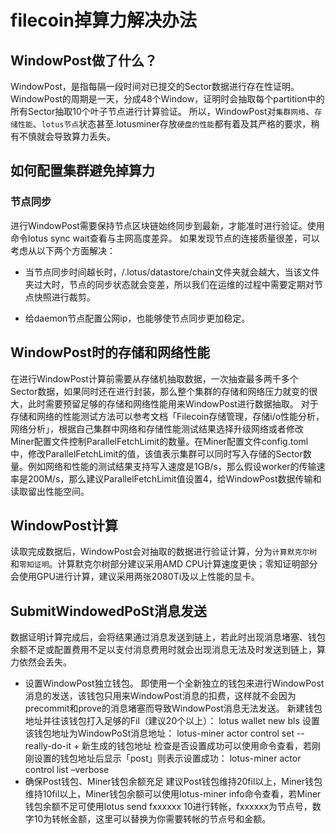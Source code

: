 # filecoin掉算力解决办法

## WindowPost做了什么？

WindowPost，是指每隔一段时间对已提交的Sector数据进行存在性证明。WindowPost的周期是一天，分成48个Window，证明时会抽取每个partition中的所有Sector抽取10个叶子节点进行计算验证。 所以，WindowPost对`集群网络`、`存储性能`、`lotus节点`状态甚至.lotusminer存放`硬盘的性能`都有着及其严格的要求，稍有不慎就会导致算力丢失。

## 如何配置集群避免掉算力

### 节点同步

进行WindowPost需要保持节点区块链始终同步到最新，才能准时进行验证。使用命令lotus sync wait查看与主网高度差异。 如果发现节点的连接质量很差，可以考虑从以下两个方面解决：

* 当节点同步时间越长时，/.lotus/datastore/chain文件夹就会越大，当该文件夹过大时，节点的同步状态就会变差，所以我们在运维的过程中需要定期对节点快照进行裁剪。

* 给daemon节点配置公网ip，也能够使节点同步更加稳定。

## WindowPost时的存储和网络性能

在进行WindowPost计算前需要从存储机抽取数据，一次抽查最多两千多个Sector数据，如果同时还在进行封装，那么整个集群的存储和网络压力就变的很大，此时需要预留足够的存储和网络性能用来WindowPost进行数据抽取。 对于存储和网络的性能测试方法可以参考文档「Filecoin存储管理，存储i/o性能分析，网络分析」，根据自己集群中网络和存储性能测试结果选择升级网络或者修改Miner配置文件控制ParallelFetchLimit的数量。在Miner配置文件config.toml中，修改ParallelFetchLimit的值，该值表示集群可以同时写入存储的Sector数量。例如网络和性能的测试结果支持写入速度是1GB/s，那么假设worker的传输速率是200M/s，那么建议ParallelFetchLimit值设置4，给WindowPost数据传输和读取留出性能空间。

## WindowPost计算

读取完成数据后，WindowPost会对抽取的数据进行验证计算，分为`计算默克尔树`和`零知证明`。计算默克尔树部分建议采用AMD CPU计算速度更快；零知证明部分会使用GPU进行计算，建议采用两张2080Ti及以上性能的显卡。

## SubmitWindowedPoSt消息发送

数据证明计算完成后，会将结果通过消息发送到链上，若此时出现消息堵塞、钱包余额不足或配置费用不足以支付消息费用时就会出现消息无法及时发送到链上，算力依然会丢失。

* 设置WindowPost独立钱包。 即使用一个全新独立的钱包来进行WindowPost消息的发送，该钱包只用来WindowPost消息的扣费，这样就不会因为precommit和prove的消息堵塞而导致WindowPost消息无法发送。 新建钱包地址并往该钱包打入足够的Fil（建议20个以上）： lotus wallet new bls 设置该钱包地址为WindowPoSt消息地址： lotus-miner actor control set --really-do-it + 新生成的钱包地址 检查是否设置成功可以使用命令查看，若刚刚设置的钱包地址后显示「post」则表示设置成功： lotus-miner actor control list –verbose
* 确保Post钱包、Miner钱包余额充足 建议Post钱包维持20fil以上，Miner钱包维持10fil以上，Miner钱包余额可以使用lotus-miner info命令查看，若Miner钱包余额不足可使用lotus send fxxxxxx 10进行转帐，fxxxxxx为节点号，数字10为转帐金额，这里可以替换为你需要转帐的节点号和金额。

